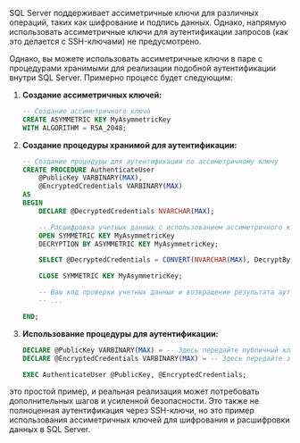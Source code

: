 SQL Server поддерживает ассиметричные ключи для различных операций, 
таких как шифрование и подпись данных. Однако, напрямую использовать 
ассиметричные ключи для аутентификации запросов (как это делается с SSH-ключами) не предусмотрено.

Однако, вы можете использовать ассиметричные ключи в паре с процедурами хранимыми для реализации 
подобной аутентификации внутри SQL Server. Примерно процесс будет следующим:

1. **Создание ассиметричных ключей:**
   ```sql
   -- Создание ассиметричного ключа
   CREATE ASYMMETRIC KEY MyAsymmetricKey
   WITH ALGORITHM = RSA_2048;
   ```

2. **Создание процедуры хранимой для аутентификации:**
   ```sql
   -- Создание процедуры для аутентификации по ассиметричному ключу
   CREATE PROCEDURE AuthenticateUser
       @PublicKey VARBINARY(MAX),
       @EncryptedCredentials VARBINARY(MAX)
   AS
   BEGIN
       DECLARE @DecryptedCredentials NVARCHAR(MAX);

       -- Расшифровка учетных данных с использованием ассиметричного ключа
       OPEN SYMMETRIC KEY MyAsymmetricKey
       DECRYPTION BY ASYMMETRIC KEY MyAsymmetricKey;

       SELECT @DecryptedCredentials = CONVERT(NVARCHAR(MAX), DecryptByKeyAutoCert(@PublicKey, @EncryptedCredentials));

       CLOSE SYMMETRIC KEY MyAsymmetricKey;

       -- Ваш код проверки учетных данных и возвращение результата аутентификации
       -- ...

   END;
   ```

3. **Использование процедуры для аутентификации:**
   ```sql
   DECLARE @PublicKey VARBINARY(MAX) = -- Здесь передайте публичный ключ пользователя
   DECLARE @EncryptedCredentials VARBINARY(MAX) = -- Здесь передайте зашифрованные учетные данные

   EXEC AuthenticateUser @PublicKey, @EncryptedCredentials;
   ```

это простой пример, и реальная реализация может потребовать дополнительных шагов и усиленной безопасности. 
Это также не полноценная аутентификация через SSH-ключи, но это пример использования ассиметричных ключей для шифрования и 
расшифровки данных в SQL Server.